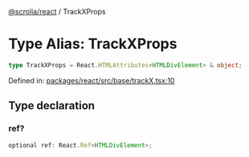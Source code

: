 [@scrolia/react](../README.md) / TrackXProps

# Type Alias: TrackXProps

```ts
type TrackXProps = React.HTMLAttributes<HTMLDivElement> & object;
```

Defined in: [packages/react/src/base/trackX.tsx:10](https://github.com/alpheustangs/scrolia/blob/6e40d863f64abf882be181a26502e5d480dddfc9/packages/react/src/base/trackX.tsx#L10)

## Type declaration

### ref?

```ts
optional ref: React.Ref<HTMLDivElement>;
```
